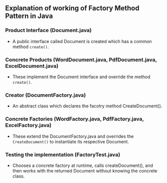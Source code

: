## Explanation of working of Factory Method Pattern in Java

### Product Interface (Document.java)

- A public interface called Document is created which has a common method `create()`.

### Concrete Products (WordDocument.java, PdfDocument.java, ExcelDocument.java)

- These implement the Document interface and override the method `create()`.

### Creator (DocumentFactory.java)

- An abstract class which declares the facotry method CreateDocument().

### Concrete Factories (WordFactory.java, PdfFactory.java, ExcelFactory.java)

- These extend the DocumentFactory.java and overrides the `CreateDocument()` to instantiate its respective Document.

### Testing the implementation (FactoryTest.java)

- Chooses a concrete factory at runtime, calls createDocument(), and then works with the returned Document without knowing the concrete class.
